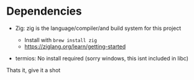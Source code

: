 # Dependencies

- Zig: zig is the language/compiler/and build system for this project
    - Install with `brew install zig`
    - https://ziglang.org/learn/getting-started

- termios: No install required (sorry windows, this isnt included in libc)

Thats it, give it a shot